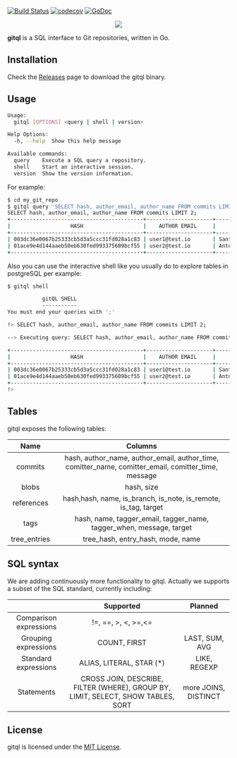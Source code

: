 [![Build Status](https://travis-ci.org/gitql/gitql.svg?branch=master)](https://travis-ci.org/gitql/gitql) [![codecov](https://codecov.io/gh/gitql/gitql/branch/master/graph/badge.svg)](https://codecov.io/gh/gitql/gitql) [![GoDoc](https://godoc.org/github.com/gitql/gitql?status.svg)](https://godoc.org/github.com/gitql/gitql)

<center> <img src="https://rawgit.com/gitql/gitql/master/gitql-logo.svg"></center>

**gitql** is a SQL interface to Git repositories, written in Go.

## Installation

Check the [Releases](https://github.com/gitql/gitql/releases) page to download
the gitql binary.

## Usage

```bash
Usage:
  gitql [OPTIONS] <query | shell | version>

Help Options:
  -h, --help  Show this help message

Available commands:
  query    Execute a SQL query a repository.
  shell    Start an interactive session.
  version  Show the version information.
```

For example:

```bash
$ cd my_git_repo
$ gitql query 'SELECT hash, author_email, author_name FROM commits LIMIT 2;' 
SELECT hash, author_email, author_name FROM commits LIMIT 2;
+------------------------------------------+---------------------+-----------------------+
|                   HASH                   |    AUTHOR EMAIL     |      AUTHOR NAME      |
+------------------------------------------+---------------------+-----------------------+
| 003dc36e0067b25333cb5d3a5ccc31fd028a1c83 | user1@test.io       | Santiago M. Mola      |
| 01ace9e4d144aaeb50eb630fed993375609bcf55 | user2@test.io       | Antonio Navarro Perez |
+------------------------------------------+---------------------+-----------------------+
```

Also you can use the interactive shell like you usually do to explore tables in postgreSQL per example:

```bash
$ gitql shell

           gitQL SHELL
           -----------
You must end your queries with ';'

!> SELECT hash, author_email, author_name FROM commits LIMIT 2;

--> Executing query: SELECT hash, author_email, author_name FROM commits LIMIT 2;

+------------------------------------------+---------------------+-----------------------+
|                   HASH                   |    AUTHOR EMAIL     |      AUTHOR NAME      |
+------------------------------------------+---------------------+-----------------------+
| 003dc36e0067b25333cb5d3a5ccc31fd028a1c83 | user1@test.io       | Santiago M. Mola      |
| 01ace9e4d144aaeb50eb630fed993375609bcf55 | user2@test.io       | Antonio Navarro Perez |
+------------------------------------------+---------------------+-----------------------+
!>  
```

## Tables

gitql exposes the following tables:

|     Name     |                                               Columns                                               |
|:------------:|:---------------------------------------------------------------------------------------------------:|
|    commits   | hash, author_name, author_email, author_time, comitter_name, comitter_email, comitter_time, message |
|     blobs    | hash, size                                                                                          |
|  references  | hash,hash, name, is_branch, is_note, is_remote, is_tag, target                                      |
|     tags     | hash, name, tagger_email, tagger_name, tagger_when, message, target                                 |
| tree_entries | tree_hash, entry_hash, mode, name                                                                   |

## SQL syntax

We are adding continuously more functionality to gitql. Actually we supports a subset of the SQL standard, currently including:

|                        |                                     Supported                                     |        Planned       |
|:----------------------:|:---------------------------------------------------------------------------------:|:--------------------:|
| Comparison expressions |                                !=, ==, >, <, >=,<=                                |                      |
|  Grouping expressions  |                                    COUNT, FIRST                                   |    LAST, SUM, AVG    |
|  Standard expressions  |                              ALIAS, LITERAL, STAR (*)                             |     LIKE, REGEXP     |
|       Statements       | CROSS JOIN, DESCRIBE, FILTER (WHERE), GROUP BY, LIMIT, SELECT, SHOW TABLES, SORT  | more JOINS, DISTINCT |

## License

gitql is licensed under the [MIT License](https://github.com/gitql/gitql/blob/master/LICENSE).
